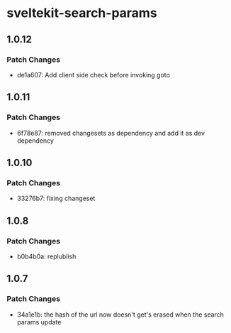 # sveltekit-search-params

## 1.0.12

### Patch Changes

-   de1a607: Add client side check before invoking goto

## 1.0.11

### Patch Changes

-   6f78e87: removed changesets as dependency and add it as dev dependency

## 1.0.10

### Patch Changes

-   33276b7: fixing changeset

## 1.0.8

### Patch Changes

-   b0b4b0a: replublish

## 1.0.7

### Patch Changes

-   34a1e1b: the hash of the url now doesn't get's erased when the search params update
